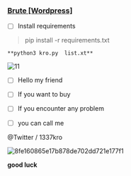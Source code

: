 ### **[Brute  [Wordpress]](url)**


- [ ] Install requirements
> pip install -r requirements.txt




`**python3 kro.py  list.xt**`




![11](https://user-images.githubusercontent.com/72355033/103136934-a67b2a00-46d5-11eb-97eb-3fa76e75a04a.PNG)






- [ ] Hello my friend
- [ ] If you want to buy

- [ ] If you encounter any problem
- [ ] you can call me

@Twitter / 1337kro

![8fe160865e17b878de702dd721e177f1](https://user-images.githubusercontent.com/72355033/103137221-096dc080-46d8-11eb-9c34-42796f173ba1.gif)




**good luck**
